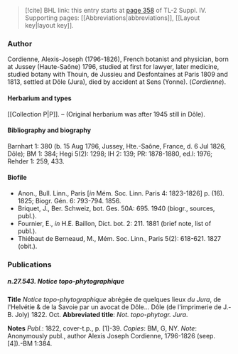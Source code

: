 > [!cite] BHL link: this entry starts at [page 358](https://www.biodiversitylibrary.org/item/103860#page/368/mode/1up) of TL-2 Suppl. IV.
> Supporting pages: [[Abbreviations|abbreviations]], [[Layout key|layout key]].

### Author

Cordienne, Alexis-Joseph (1796-1826), French botanist and physician, born at Jussey (Haute-Saône) 1796, studied at first for lawyer, later medicine, studied botany with Thouin, de Jussieu and Desfontaines at Paris 1809 and 1813, settled at Dôle (Jura), died by accident at Sens (Yonne). (*Cordienne*).

#### Herbarium and types

[[Collection P|P]]. – (Original herbarium was after 1945 still in Dôle).

#### Bibliography and biography

Barnhart 1: 380 (b. 15 Aug 1796, Jussey, Hte.-Saône, France, d. 6 Jul 1826, Dôle); BM 1: 384; Hegi 5(2): 1298; IH 2: 139; PR: 1878-1880, ed.l: 1976; Rehder 1: 259, 433.

#### Biofile

- Anon., Bull. Linn., Paris \[*in* Mém. Soc. Linn. Paris 4: 1823-1826\] p. (16). 1825; Biogr. Gén. 6: 793-794. 1856.
- Briquet, J., Ber. Schweiz, bot. Ges. 50A: 695. 1940 (biogr., sources, publ.).
- Fournier, E., *in* H.E. Baillon, Dict. bot. 2: 211. 1881 (brief note, list of publ.).
- Thiébaut de Berneaud, M., Mém. Soc. Linn., Paris 5(2): 618-621. 1827 (obit.).

### Publications

##### n.27.543. Notice topo-phytographique

**Title**
*Notice topo-phytographique* abrégée de quelques lieux *du Jura*, de l'Helvétie & de la Savoie par un avocat de Dôle... Dôle (de l'imprimerie de J.-B. Joly) 1822. Oct.
**Abbreviated title**: *Not. topo-phytogr. Jura*.

**Notes**
*Publ*.: 1822, cover-t.p., p. \[1\]-39. *Copies*: BM, G, NY.
*Note*: Anonymously publ., author Alexis Joseph Cordienne, 1796-1826 (seep. \[4\]).-BM 1:384.

